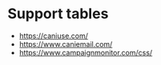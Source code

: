 # Support tables

- <https://caniuse.com/>
- <https://www.caniemail.com/>
- <https://www.campaignmonitor.com/css/>

